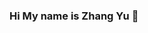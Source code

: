 ### Hi My name is Zhang Yu 👋

<!--
**fanyikoukouchi/fanyikoukouchi** is a ✨ _special_ ✨ repository because its `README.md` (this file) appears on your GitHub profile.

Here are some ideas to get you started:

- 🔭 I’m currently working already 5 years (2017 - 2022)
- 🌱 I’m currently learned many skills such as C#/Python/Java/JavaScript
- 📫 How to reach me: softerzhangyu@gmail.com is my email
-->

